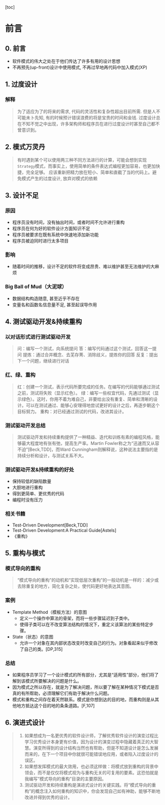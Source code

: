 [toc]



# 前言



## 0. 前言
- 软件模式的伟大之处在于他们传达了许多有用的设计思想
- 不再预先(up-front)设计中使用模式, 不再过早地再代码中加入模式(XP)



## 1. 过度设计
### 解释
> 为了适应为了的将来的需求, 代码的灵活性和复杂性超出目前所需.
但是人不可能未卜先知, 有的时候预计错误浪费的将是宝贵的时间和金钱.
过度设计总在不知不觉之中出现，许多架构师和程序员在进行过度设计时甚至自己都不曾意识到。



## 2. 模式万灵丹
> 有时遇到某个可以使用两三种不同方法进行的计算，可能会想到实现`Strategy`模式，而事实上，使用简单的条件表达式编程更加容易，也更加快捷，完全足够。
应该重新把精力放在短小、简单和直截了当的代码上。避免模式产生的过度设计, 放弃对模式的依赖



## 3. 设计不足
### 原因
- 程序员没有时间，没有抽出时间，或者时间不允许进行重构
- 程序员在何为好的软件设计方面知识不足
- 程序员被要求在既有系统中快速地添加新功能
- 程序员被迫同时进行太多项目
### 影响
- 随着时间的推移，设计不足的软件将变成昂贵、难以维护甚至无法维护的大麻烦
### Big Ball of Mud（大泥球）
- 数据结构构造随意, 甚至近乎不存在
- 变量名和函数名信息量不足, 甚至起误导作用



## 4. 测试驱动开发&持续重构
### 以对话形式进行测试驱动开发
> 问：编写一个测试，向系统提问
答：编写代码通过这个测试，回答这一提问
提炼：通过合并概念、去芜存菁、消除歧义，提炼你的回答
反复：提出下一个问题，继续进行对话
### 红、绿、重构
>红：创建一个测试，表示代码所要完成的任务。在编写的代码能够通过测试之前，测试将失败（显示红色）。
绿：编写一些权宜代码，先通过测试（显示绿色）。这时，你用不着为难自己，非要给出没有重复、简单和清晰的设计。可以在测试通过、能够心安理得地尝试更好的设计之后，再逐步朝这个目标努力。
重构：对已经通过测试的代码，改进其设计。
### 测试驱动开发总结
>测试驱动开发和持续重构提供了一种精益、迭代和训练有素的编程风格，能够最大程度地有张有弛，提高生产率。Martin Fowler称之为“迅速而又从容不迫”[Beck,TDD]，而Ward Cunningham则解释说，这种说法主要指的是持续分析和设计，与测试关系不大。
### 测试驱动开发&持续重构的好处
- 保持较低的缺陷数量
- 大胆地进行重构
- 得到更简单、更优秀的代码
- 编程时没有压力
### 相关书籍
- Test-Driven Development[Beck,TDD]
- Test-Driven Development:A Practical Guide[Astels]
- 《重构》



## 5. 重构与模式
### 模式导向的重构
> “模式导向的重构”的动机和“实现低层次重构”的一般动机是一样的：减少或去除重复的地方，简化复杂之处，使代码更好地表达其意图。
### 案例
- Template Method（模板方法）的意图
    - 定义一个操作中算法的骨架，而将一些步骤延迟到子类中。
    - 使得子类可以在不改变算法结构的情况下，重定义该算法的某些特定步骤。 
- State（状态）的意图
    - 允许一个对象在其内部状态改变时改变自己的行为。对象看起来似乎修改了自己的类。[DP,315]
### 总结
- 如果程序员学习了一个设计模式的所有部分，尤其是“适用性”部分，他们将了解到该模式所要解决的问题是什么。
- 因为模式之所以存在，就是为了解决问题，所以要了解在某种情况下模式是否真的有所帮助，必须理解它们有助于解决什么问题。
- 模式和重构之间存在着天然联系。模式是你想到达的目的地，而重构则是从其他地方抵达这个目的地的条条道路。[F,107]



## 6. 演进式设计
> 1. 如果想成为一名更优秀的软件设计师，了解优秀软件设计的演变过程比学习优秀设计本身更有价值，因为设计的演变过程中隐藏着真正的大智慧。演变所得到的设计结构当然也有帮助，但是不知道设计是怎么发展而来的，在下一个项目中你就很可能错误地应用，或者陷入过度设计的误区。
> 2. 如果想发挥模式的最大效用，也必须这样做：将模式放到重构的背景中领会，而不是仅仅将模式视为与重构无关的可复用的要素。这恐怕就是我编写“模式导向的重构”目录的主要原因。
> 3. 测试驱动开发和持续重构是演进式设计的关键实践。将“模式导向的重构”的概念注入如何重构的知识中，你会发现自己如有神助，能够不断地改进并得到优秀的设计。